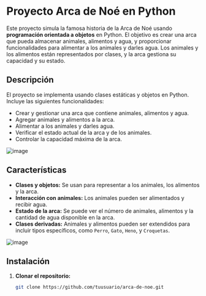 # Proyecto Arca de Noé en Python

Este proyecto simula la famosa historia de la Arca de Noé usando **programación orientada a objetos** en Python. El objetivo es crear una arca que pueda almacenar animales, alimentos y agua, y proporcionar funcionalidades para alimentar a los animales y darles agua. Los animales y los alimentos están representados por clases, y la arca gestiona su capacidad y su estado.

## Descripción

El proyecto se implementa usando clases estáticas y objetos en Python. Incluye las siguientes funcionalidades:

- Crear y gestionar una arca que contiene animales, alimentos y agua.
- Agregar animales y alimentos a la arca.
- Alimentar a los animales y darles agua.
- Verificar el estado actual de la arca y de los animales.
- Controlar la capacidad máxima de la arca.

![image](https://github.com/user-attachments/assets/577259c8-1f42-4c6d-8500-c063cde36afd)


## Características

- **Clases y objetos:** Se usan para representar a los animales, los alimentos y la arca.
- **Interacción con animales:** Los animales pueden ser alimentados y recibir agua.
- **Estado de la arca:** Se puede ver el número de animales, alimentos y la cantidad de agua disponible en la arca.
- **Clases derivadas:** Animales y alimentos pueden ser extendidos para incluir tipos específicos, como `Perro`, `Gato`, `Heno`, y `Croquetas`.

![image](https://github.com/user-attachments/assets/e687880f-d62e-41a9-91f9-ec668796adcb)

## Instalación

1. **Clonar el repositorio:**

   ```bash
   git clone https://github.com/tuusuario/arca-de-noe.git
